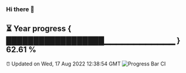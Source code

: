### Hi there 👋
⏳ Year progress { ██████████████████▁▁▁▁▁▁▁▁▁▁▁▁ } 62.61 %
---
⏰ Updated on Wed, 17 Aug 2022 12:38:54 GMT
![Progress Bar CI](https://github.com/liununu/liununu/workflows/Progress%20Bar%20CI/badge.svg)
